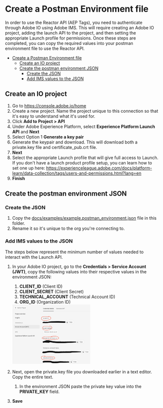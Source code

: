 # Create a Postman Environment file
In order to use the Reactor API (AEP Tags), you need to authenticate through Adobe IO using Adobe IMS. This will require creating an Adobe IO project, adding the launch API to the project, and then setting the appropriate Launch profile for permissions. Once these steps are completed, you can copy the required  values into your postman environment file to use the Reactor API.

<!-- START doctoc generated TOC please keep comment here to allow auto update -->
<!-- DON'T EDIT THIS SECTION, INSTEAD RE-RUN doctoc TO UPDATE -->

- [Create a Postman Environment file](#create-a-postman-environment-file)
  - [Create an IO project](#create-an-io-project)
  - [Create the postman environment JSON](#create-the-postman-environment-json)
    - [Create the JSON](#create-the-json)
    - [Add IMS values to the JSON](#add-ims-values-to-the-json)

<!-- END doctoc generated TOC please keep comment here to allow auto update -->

## Create an IO project
 1. Go to https://console.adobe.io/home
 2. Create a new project. Name the project unique to this connection so that it's easy to understand what it's used for.
 3. Click **Add to Project > API**
 4. Under Adobe Experience Platform, select **Experience Platform Launch API** and **Next**
 5. Select Option 1 **Generate a key pair**
 5. Generate the keypair and download. This will download both a private.key file and certificate_pub.crt file.
 6. **Next**
 7. Select the appropriate Launch profile that will give full access to Launch. If you don't have a launch product profile setup, you can learn how to set one up here: https://experienceleague.adobe.com/docs/platform-learn/data-collection/tags/users-and-permissions.html?lang=en
 7. **Finish**

## Create the postman environment JSON

### Create the JSON

 1. Copy the [docs/examples/example.postman_environment.json](docs/examples/example.postman_environment.json) file in this folder.
 2. Rename it so it's unique to the org you're connecting to.

### Add IMS values to the JSON

The steps below represent the minimum number of values needed to interact with the Launch API.

  1. In your Adobe IO project, go to the **Credentials > Service Account (JWT)**, copy the following values into their respective values in the environment JSON:
        1. **CLIENT_ID** (Client ID)
        2. **CLIENT_SECRET** (Client Secret)
        3. **TECHNICAL_ACCOUNT** (Technical Account ID)
        4. **ORG_ID** (Organization ID)
        
        <img src="links/environment/image-20211216113107047.png" alt="image-20211216113107047" style="zoom: 25%;" />
        
  2. Next, open the private.key file you downloaded earlier in a text editor. Copy the entire text.
        1. In the environment JSON paste the private key value into the **PRIVATE_KEY** field. 
  3. **Save** 